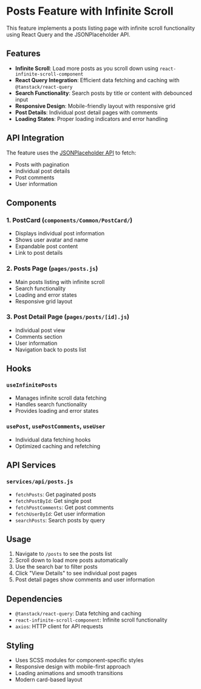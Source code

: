 # Posts Feature with Infinite Scroll

This feature implements a posts listing page with infinite scroll functionality using React Query and the JSONPlaceholder API.

## Features

- **Infinite Scroll**: Load more posts as you scroll down using `react-infinite-scroll-component`
- **React Query Integration**: Efficient data fetching and caching with `@tanstack/react-query`
- **Search Functionality**: Search posts by title or content with debounced input
- **Responsive Design**: Mobile-friendly layout with responsive grid
- **Post Details**: Individual post detail pages with comments
- **Loading States**: Proper loading indicators and error handling

## API Integration

The feature uses the [JSONPlaceholder API](https://jsonplaceholder.typicode.com/) to fetch:
- Posts with pagination
- Individual post details
- Post comments
- User information

## Components

### 1. PostCard (`components/Common/PostCard/`)
- Displays individual post information
- Shows user avatar and name
- Expandable post content
- Link to post details

### 2. Posts Page (`pages/posts.js`)
- Main posts listing with infinite scroll
- Search functionality
- Loading and error states
- Responsive grid layout

### 3. Post Detail Page (`pages/posts/[id].js`)
- Individual post view
- Comments section
- User information
- Navigation back to posts list

## Hooks

### `useInfinitePosts`
- Manages infinite scroll data fetching
- Handles search functionality
- Provides loading and error states

### `usePost`, `usePostComments`, `useUser`
- Individual data fetching hooks
- Optimized caching and refetching

## API Services

### `services/api/posts.js`
- `fetchPosts`: Get paginated posts
- `fetchPostById`: Get single post
- `fetchPostComments`: Get post comments
- `fetchUserById`: Get user information
- `searchPosts`: Search posts by query

## Usage

1. Navigate to `/posts` to see the posts list
2. Scroll down to load more posts automatically
3. Use the search bar to filter posts
4. Click "View Details" to see individual post pages
5. Post detail pages show comments and user information

## Dependencies

- `@tanstack/react-query`: Data fetching and caching
- `react-infinite-scroll-component`: Infinite scroll functionality
- `axios`: HTTP client for API requests

## Styling

- Uses SCSS modules for component-specific styles
- Responsive design with mobile-first approach
- Loading animations and smooth transitions
- Modern card-based layout
